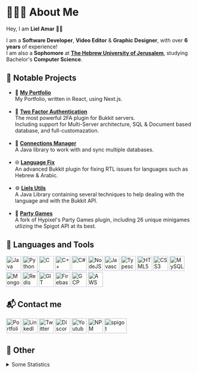 # 👨🏻‍💻 About Me
Hey, I am <b>Liel Amar</b> 👋🏽

I am a <b>Software Developer</b>, <b>Video Editor</b> & <b>Graphic Designer</b>, with over <b>6 years</b> of experience!<br>
I am also a <b>Sophomore</b> at <b>[The Hebrew University of Jerusalem](https://en.huji.ac.il/en)</b>, studying Bachelor's <b>Computer Science</b>.


## 📝 Notable Projects
- 📁 [**My Portfolio**](https://github.com/LielAmar/portfolio)
    <br>My Portfolio, written in React, using Next.js.
    <br><br>
- 🔐 [**Two Factor Authentication**](https://github.com/LielAmar/2FA)
    <br>The most powerful 2FA plugin for Bukkit servers.
    <br>Including support for Multi-Server architecture, SQL & Document based database, and full-customazation.
    <br><br>
- 🔌 [**Connections Manager**](https://github.com/LielAmar/Connections-Manager)
    <br>A Java library to work with and sync multiple databases.
    <br><br>
- 🌐 [**Language Fix**](https://github.com/LielAmar/LanguageFix)
    <br>An advanced Bukkit plugin for fixing RTL issues for languages such as Hebrew & Arabic.
    <br><br>
- ⚙ [**Liels Utils**](https://github.com/LielAmar/LielsUtils)
    <br>A Java Library containing several techniques to help dealing with the language and with the Bukkit API.
    <br><br>
- 🎉 [**Party Games**](https://github.com/LielAmar/Party-Games)
    <br>A fork of Hypixel's Party Games plugin, including 26 unique minigames utlizing the Spigot API at its best.

## 🔨 Languages and Tools
<div align="left">
    <a href="https://www.java.com/en/"><img alt="Java" width="40" height="40" src="https://cdn.jsdelivr.net/gh/devicons/devicon/icons/java/java-original.svg"/></a>
    <a href="https://www.python.org/"><img alt="Python" width="40" height="40" src="https://cdn.jsdelivr.net/gh/devicons/devicon/icons/python/python-original.svg"/>
    <a href="https://en.wikipedia.org/wiki/C_(programming_language)#:~:text=C%20(%2F%CB%88si%CB%90%2F,capabilities%20of%20the%20targeted%20CPUs."><img alt="C" width="40" height="40" src="https://cdn.jsdelivr.net/gh/devicons/devicon/icons/c/c-original.svg"/></a>
    <a href="https://en.wikipedia.org/wiki/C%2B%2B"><img alt="C++" width="40" height="40" src="https://cdn.jsdelivr.net/gh/devicons/devicon/icons/cplusplus/cplusplus-original.svg"/></a>
    <a href="https://en.wikipedia.org/wiki/C_Sharp_(programming_language)"><img alt="C#" width="40" height="40" src="https://cdn.jsdelivr.net/gh/devicons/devicon/icons/csharp/csharp-original.svg"/></a>
    <a href="https://nodejs.org/en/"><img alt="NodeJS" width="40" height="40" src="https://cdn.jsdelivr.net/gh/devicons/devicon/icons/nodejs/nodejs-original.svg"/></a>
    <a href="https://en.wikipedia.org/wiki/JavaScript"><img alt="Javascript" width="40" height="40" src="https://cdn.jsdelivr.net/gh/devicons/devicon/icons/javascript/javascript-original.svg"/></a>
    <a href="https://www.typescriptlang.org/"><img alt="Typescript" width="40" height="40" src="https://cdn.jsdelivr.net/gh/devicons/devicon/icons/typescript/typescript-original.svg"/></a>
    <a href="https://en.wikipedia.org/wiki/HTML5"><img alt="HTML5" width="40" height="40" src="https://cdn.jsdelivr.net/gh/devicons/devicon/icons/html5/html5-original.svg"/></a>
    <a href="https://en.wikipedia.org/wiki/CSS"><img alt="CSS3" width="40" height="40" src="https://cdn.jsdelivr.net/gh/devicons/devicon/icons/css3/css3-original.svg"/></a>
    <a href="https://www.mysql.com/"><img alt="MySQL" width="40" height="40" src="https://cdn.jsdelivr.net/gh/devicons/devicon/icons/mysql/mysql-original.svg"/></a>
    <a href="https://www.mongodb.com/"><img alt="MongoDB" width="40" height="40" src="https://cdn.jsdelivr.net/gh/devicons/devicon/icons/mongodb/mongodb-original.svg"/></a>
    <a href="https://redis.io/"><img alt="Redis" width="40" height="40" src="https://cdn.jsdelivr.net/gh/devicons/devicon/icons/redis/redis-original.svg"/></a>
    <a href="https://git-scm.com/"><img alt="GIT" width="40" height="40" src="https://cdn.jsdelivr.net/gh/devicons/devicon/icons/git/git-plain.svg"/></a>
    <a href="https://firebase.google.com/"><img alt="Firebase" width="40" height="40" src="https://raw.github.com/LielAmar/Portfolio/master/public/svgs/firebase.svg"/></a>
    <a href="https://cloud.google.com/"><img alt="GCP" width="40" height="40" src="https://raw.github.com/LielAmar/Portfolio/master/public/svgs/gcp.svg"/></a>
    <a href="https://aws.amazon.com/"><img alt="AWS" width="40" height="40" src="https://cdn.jsdelivr.net/gh/devicons/devicon/icons/amazonwebservices/amazonwebservices-original.svg"/></a>
</div>

## 📬 Contact me
<div align="left">
  <a href="https://lielamar.com"><img alt="Portfolio" width="40" height="40" src="https://raw.github.com/LielAmar/Portfolio/master/public/images/logo.webp"/></a>
  <a href="https://linkedin.com/in/liel-amar/"><img alt="LinkedIn" width="40" height="40" src="https://cdn.jsdelivr.net/gh/devicons/devicon/icons/linkedin/linkedin-original.svg"/></a>
  <a href="https://twitter.com/IamLielAmar"><img alt="Twitter" width="40" height="40" src="https://cdn.jsdelivr.net/gh/devicons/devicon/icons/twitter/twitter-original.svg"/></a>
<a href="https://discord.gg/NzgBrqR"><img alt="Discord" width="40" height="40" src="https://raw.github.com/LielAmar/Portfolio/master/public/svgs/discord.svg"/></a>
  <a href="https://youtube.com/c/LielAmar"><img alt="Youtube" width="40" height="40" src="https://raw.github.com/LielAmar/Portfolio/master/public/svgs/youtube_colored.svg"/></a>
  <a href="https://npmjs.com/~lielamar"><img alt="NPM" width="40" height="40" src="https://cdn.jsdelivr.net/gh/devicons/devicon/icons/npm/npm-original-wordmark.svg"/></a>
  <a href="https://spigotmc.org/members/446937/"> <img alt="spigot" width="60" height="40" src="https://raw.github.com/LielAmar/Portfolio/master/public/images/spigot.png"/></a>
</div>


## 🌟 Other
<details>
  <summary>Some Statistics</summary>
  <div align="center">
    <img height="175rem" alt="GitHub Stats" src="https://github-readme-stats.vercel.app/api?username=LielAmar&count_private=true&show_icons=true&theme=dark" />&nbsp;&nbsp;&nbsp;
    &nbsp;&nbsp;
    <img height="175rem" alt="GitHub Language Stats" src="https://github-readme-stats.vercel.app/api/top-langs/?username=LielAmar&theme=dark&layout=compact&langs_count=6" />&nbsp;&nbsp;&nbsp;
  </div>
</details>
